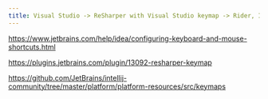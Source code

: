 ```yaml
---
title: Visual Studio -> ReSharper with Visual Studio keymap -> Rider, IntelliJ etc
---
```


https://www.jetbrains.com/help/idea/configuring-keyboard-and-mouse-shortcuts.html

https://plugins.jetbrains.com/plugin/13092-resharper-keymap

https://github.com/JetBrains/intellij-community/tree/master/platform/platform-resources/src/keymaps
